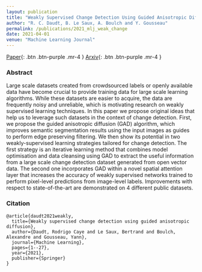 ```yaml
---
layout: publication
title: "Weakly Supervised Change Detection Using Guided Anisotropic Diffusion"
author: "R. C. Daudt, B. Le Saux, A. Boulch and Y. Gousseau"
permalink: /publications/2021_mlj_weak_change
date: 2021-04-01
venue: "Machine Learning Journal"
---
```


[Paper](https://link.springer.com/article/10.1007/s10994-021-06008-4){: .btn .btn-purple .mr-4 }
[Arxiv](https://arxiv.org/abs/2112.15367){: .btn .btn-purple .mr-4 }

### Abstract

Large scale datasets created from crowdsourced labels or openly available data have become crucial to provide training data for large scale learning algorithms. While these datasets are easier to acquire, the data are frequently noisy and unreliable, which is motivating research on weakly supervised learning techniques. In this paper we propose original ideas that help us to leverage such datasets in the context of change detection. First, we propose the guided anisotropic diffusion (GAD) algorithm, which improves semantic segmentation results using the input images as guides to perform edge preserving filtering. We then show its potential in two weakly-supervised learning strategies tailored for change detection. The first strategy is an iterative learning method that  combines model optimisation and  data cleansing using GAD to extract the useful information from a large scale change detection dataset generated from open vector data. The second one incorporates GAD within a novel spatial attention layer that increases the accuracy of weakly supervised networks trained to perform pixel-level predictions from image-level labels. Improvements with respect to state-of-the-art are demonstrated on 4 different public datasets.

### Citation


```
@article{daudt2021weakly,
  title={Weakly supervised change detection using guided anisotropic diffusion},
  author={Daudt, Rodrigo Caye and Le Saux, Bertrand and Boulch, Alexandre and Gousseau, Yann},
  journal={Machine Learning},
  pages={1--27},
  year={2021},
  publisher={Springer}
}
```